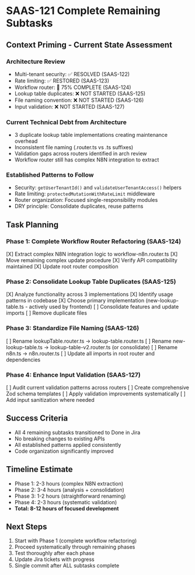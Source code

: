 # SAAS-121 Complete Remaining Subtasks

## Context Priming - Current State Assessment

### Architecture Review
- Multi-tenant security: ✅ RESOLVED (SAAS-122)
- Rate limiting: ✅ RESTORED (SAAS-123) 
- Workflow router: 🔄 75% COMPLETE (SAAS-124)
- Lookup table duplicates: ❌ NOT STARTED (SAAS-125)
- File naming convention: ❌ NOT STARTED (SAAS-126)
- Input validation: ❌ NOT STARTED (SAAS-127)

### Current Technical Debt from Architecture
- 3 duplicate lookup table implementations creating maintenance overhead
- Inconsistent file naming (.router.ts vs .ts suffixes)
- Validation gaps across routers identified in arch review
- Workflow router still has complex N8N integration to extract

### Established Patterns to Follow
- Security: `getUserTenantId()` and `validateUserTenantAccess()` helpers
- Rate limiting: `protectedMutationWithRateLimit` middleware
- Router organization: Focused single-responsibility modules
- DRY principle: Consolidate duplicates, reuse patterns

## Task Planning

### Phase 1: Complete Workflow Router Refactoring (SAAS-124)
[X] Extract complex N8N integration logic to workflow-n8n.router.ts
[X] Move remaining complex update procedure 
[X] Verify API compatibility maintained
[X] Update root router composition

### Phase 2: Consolidate Lookup Table Duplicates (SAAS-125) 
[X] Analyze functionality across 3 implementations
[X] Identify usage patterns in codebase
[X] Choose primary implementation (new-lookup-table.ts - actively used by frontend)
[ ] Consolidate features and update imports
[ ] Remove duplicate files

### Phase 3: Standardize File Naming (SAAS-126)
[ ] Rename lookupTable.router.ts → lookup-table.router.ts
[ ] Rename new-lookup-table.ts → lookup-table-v2.router.ts (or consolidate)
[ ] Rename n8n.ts → n8n.router.ts
[ ] Update all imports in root router and dependencies

### Phase 4: Enhance Input Validation (SAAS-127)
[ ] Audit current validation patterns across routers
[ ] Create comprehensive Zod schema templates
[ ] Apply validation improvements systematically
[ ] Add input sanitization where needed

## Success Criteria
- All 4 remaining subtasks transitioned to Done in Jira
- No breaking changes to existing APIs
- All established patterns applied consistently
- Code organization significantly improved

## Timeline Estimate
- Phase 1: 2-3 hours (complex N8N extraction)
- Phase 2: 3-4 hours (analysis + consolidation)
- Phase 3: 1-2 hours (straightforward renaming)
- Phase 4: 2-3 hours (systematic validation)
- **Total: 8-12 hours of focused development**

## Next Steps
1. Start with Phase 1 (complete workflow refactoring)
2. Proceed systematically through remaining phases
3. Test thoroughly after each phase
4. Update Jira tickets with progress
5. Single commit after ALL subtasks complete 